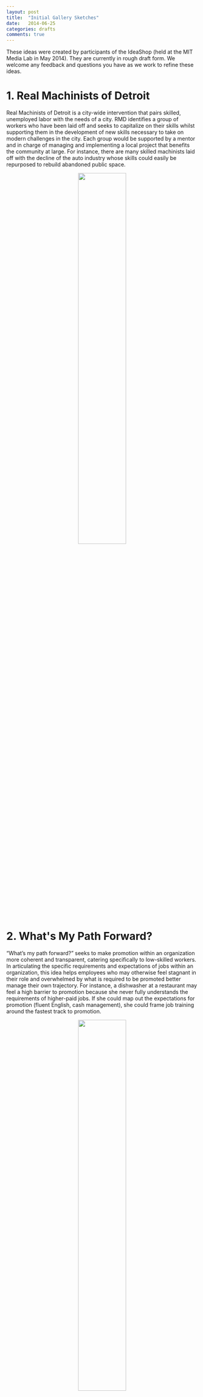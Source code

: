 ```yaml
---
layout: post
title:  "Initial Gallery Sketches"
date:   2014-06-25
categories: drafts
comments: true
---
```

These ideas were created by participants of the IdeaShop (held at the MIT Media Lab in May 2014). They are currently in rough draft form. We welcome any feedback and questions you have as we work to refine these ideas.

# 1. Real Machinists of Detroit
Real Machinists of Detroit is a city-wide intervention that pairs skilled, unemployed labor with the needs of a city. RMD identifies a group of workers who have been laid off and seeks to capitalize on their skills whilst supporting them in the development of new skills necessary to take on modern challenges in the city. Each group would be supported by a mentor and in charge of managing and implementing a local project that benefits the community at large. For instance, there are many skilled machinists laid off with the decline of the auto industry whose skills could easily be repurposed to rebuild abandoned public space.

<center>
	<img src="{{site.baseurl}}/images/gallery_sketches/real_machinists_of_detroit.png" width="50%">
</center>

# 2. What's My Path Forward?
“What’s my path forward?” seeks to make promotion within an organization more coherent and transparent, catering specifically to low-skilled workers. In articulating the specific requirements and expectations of jobs within an organization, this idea helps employees who may otherwise feel stagnant in their role and overwhelmed by what is required to be promoted better manage their own trajectory. For instance, a dishwasher at a restaurant may feel a high barrier to promotion because she never fully understands the requirements of higher-paid jobs. If she could map out the expectations for promotion (fluent English, cash management), she could frame job training around the fastest track to promotion.

<center>
	<img src="{{site.baseurl}}/images/gallery_sketches/whats_my_path_forward.png" width="50%">
</center>

# 3. Libranet
In the past decades, the competitive advantage of libraries in a community is less about physical reading material and more about free access to the internet for everybody. A large component of web use in most library systems is job searching - indeed, some libraries have begun training staff to help visitors apply for jobs. Libranet seeks to formalize this role and supplement library services with access to informed job-search guidance. For example, a kitchen worker at 5 Guys might go to the library after work to look into other jobs in the food industry with more opportunity for advancement. On his own, this may seem a daunting task. However, after sharing his interests and validating his skills, he can use Libranet to make informed decisions about other jobs he may be qualified for that have a roadmap for advancement.

<center>
	<img src="{{site.baseurl}}/images/gallery_sketches/libranet.png" width="50%">
</center>

# 4. ESL Pen
ESL Pen is a lightweight, non-invasive way to document exploration of the English language for non-native speakers. With a corresponding earpiece, ESL Pen can not only remember what you write and play it back later, but also scan text and read it out loud in either English or native language. For example, a security guard who does not speak excellent English could use the Pen the supplement his work, not just to help him get through the day, but also to document places he is weak so that he can go back and study.

<center>
	<img src="{{site.baseurl}}/images/gallery_sketches/esl_pen.png" width="50%">
</center>

# 5. Asyncronous Audio Learning
Asynchronous Audio Learning (AAL) is a mobile tool that allows users to record audio and get near real-time translation. In addition to supporting comprehension in that moment, AAL archives recordings, allowing users to not only replay audio but also develop learning modules around text that is relevant to them. For example, a hospital employee may want to attend a lecture but worry that they won't understand everything. By recording on AAL, they can go back and listen on their commute home, supplementing the bits they don't understand with translation in their native language.

<center>
	<img src="{{site.baseurl}}/images/gallery_sketches/async_audio_learning.png" width="50%">
</center>

# 6. Mentor Match
Mentor Match pairs skilled, English-speaking community-members with low-skilled adult learners who are seeking new career pathways. Similar to online dating or volunteermatch.org, adult learners submit information about themselves and their goals and are paired with a community-member who can help motivate them and support them in their learning. For example, many banks require employees to do community service each year. These employees could have access to short biographies of adult learners who are looking for a mentor, or vice versa. In a facilitated environment, these pairs could meet and document progress.

<center>
	<img src="{{site.baseurl}}/images/gallery_sketches/mentormatch.png" width="50%">
</center>

# 7. Random Events Lab
Random Events Lab is a low-risk environment for individuals to come and receive job training, interview support, and mock situations. REL seeks to support users in better understanding expectations in a given workplace while still maintaining their individuality. REL consists of a series of life size projection screens that mimic real-life scenarios. For instance, a recent immigrant with a background in finance may come to better understand the expectations of the U.S. workplace and practice interviewing. Some of these scenarios may be automated but she may also have the opportunity to link up with potential employers and like-minded users who have common or complementary interests.

<center>
	<img src="{{site.baseurl}}/images/gallery_sketches/random_events_lab.png" width="50%">
</center>

# 8. Xpress Me
Xpress Me is a mobile application designed to help users improve their basic literacy and numeracy skills while on their daily commute. It works by allowing the user to choose to "passively learn" (aka listen or read), or actively learn "aka answer questions and challenges". By making learning accessible during commute times, Xpress Me works to facilitate quick wins that continually motivate the user to keep using the platform. For example, a department store worker who takes the bus to work daily may choose to use Xpress Me to explore the option of becoming a nurse, learn about the profession, identify the skills that she needs, and then gradually do the reading required for the training. That way, when she goes to enroll in a nursing certification program, she is already halfway towards completing the certification. 

<center>
	<img src="{{site.baseurl}}/images/gallery_sketches/xpress_me.png" width="50%">
</center>

# 9. Rich and Passion
Rich and Passion seeks to support working students by creating a community for users to interact and offer academic support, motivation and help with non-academic needs. Based on co-located learners, users might ask for a ride to work if their car is broken down or find other students interested in building motorcycles to meet during the week. 

<center>
	<img src="{{site.baseurl}}/images/gallery_sketches/rich_and_passion.png" width="50%">
</center>

# 10. Foursquare for Learning
Foursquare for learning aims to identify even the smallest chunk of time that a user has to learn and use the context around them to help them learn relevant skills. For example, suppose a user is at the grocery store, waiting in the checkout line after getting food for her kids dinner. Foursquare for learning may suggest some relevant articles on basic child nutrition that she could listen to via her headphones, or prompt her to do a basic calculation to see how much she is spending on bread. 

<center>
	<img src="{{site.baseurl}}/images/gallery_sketches/foursquare_for_learning.png" width="50%">
</center>

# 11. Tech Literacy
Many adults use smartphones but don't understand their capabilities beyond basic functionality. Tech Literacy seeks to empower users to better understand their phones while at the same time gaining English proficiency. By linking mobile-based demos and tutorials with language modules, TL motivates English learners with the very pertinent goal of better understanding their device. For example, a recent immigrant with 2 children may need a phone to communicate with his children and look for work. He'd have a easier time keeping in touch with his family in his home country if he could utilize free text applications. In his spare time, he could go through tutorials on his phone that not only teach him how to do this, but do so while bolstering his English proficiency.

<center>
	<img src="{{site.baseurl}}/images/gallery_sketches/tech_literacy.png" width="50%">
</center>

# 12. Storyteller
Many parents want to learn English to converse with their kids, who are learning English in school. Storyteller is a kit of interactive storybook pieces that allow parents to make up a story by moving the characters around the pages of a storybook. The story is recorded and then parents are able to listen to their story and read it as they listen to the audio. This empowers them to be the “teacher” to their kids and also be creative (making up stories), as well as learning English vocabulary and practicing their speech and reading capabilities. 

# 13. DollarCount 
DollarCount is a way for adult learners who struggle with basic numeracy and arithmetic to learn the basics of addition, subtraction, multiplication, and division while tracking something useful -- their income. Users can scan in their pay stubs, receipts, etc. and then are walked through the exercises of tallying up their expenses and subtracting it from their income. The level of difficulty can grow with the user -- more advanced students can use it to calculate tip or understand how much they paid per pound of potatoes at the grocery store. By using numeracy in the context of money, it helps adult learners not feel stupid (like when they are working from 1st grade textbooks), allows them to discreetly learn and save money while in line at the grocery store,  and empowers them to track their own spending.
